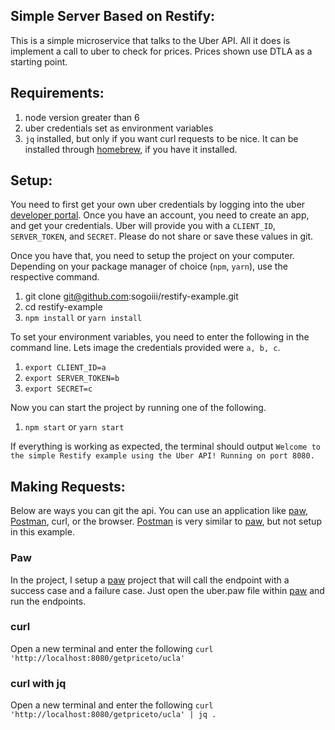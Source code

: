 Simple Server Based on Restify:
-----

This is a simple microservice that talks to the Uber API. All it does is implement a call to uber to check for prices. Prices shown use DTLA as a starting point.


Requirements:
---

1. node version greater than 6
2. uber credentials set as environment variables
3. `jq` installed, but only if you want curl requests to be nice. It can be installed through [homebrew](https://brew.sh), if you have it installed.

Setup:
---

You need to first get your own uber credentials by logging into the uber [developer portal](https://developer.uber.com). Once you have an account, you need to create an app, and get your credentials. Uber will provide you with a `CLIENT_ID`, `SERVER_TOKEN`, and `SECRET`. Please do not share or save these values in git.


Once you have that, you need to setup the project on your computer. Depending on your package manager of choice (`npm`, `yarn`), use the respective command.

1. git clone git@github.com:sogoiii/restify-example.git
2. cd restify-example
3. `npm install` or `yarn install`

To set your environment variables, you need to enter the following in the command line. Lets image the credentials provided were `a, b, c`.

1. `export CLIENT_ID=a`
2. `export SERVER_TOKEN=b`
3. `export SECRET=c`

Now you can start the project by running one of the following.

1. `npm start` or `yarn start`

If everything is working as expected, the terminal should output `Welcome to the simple Restify example using the Uber API! Running on port 8080.`


Making Requests:
----

Below are ways you can git the api. You can use an application like [paw](https://paw.cloud/), [Postman](https://www.getpostman.com/), curl, or the browser. [Postman](https://www.getpostman.com/) is very similar to [paw](https://paw.cloud/), but not setup in this example.


### Paw
In the project, I setup a [paw](https://paw.cloud/) project that will call the endpoint with a success case and a failure case. Just open the uber.paw file within [paw](https://paw.cloud/) and run the endpoints.


### curl

Open a new terminal and enter the following `curl 'http://localhost:8080/getpriceto/ucla'`

### curl with jq

Open a new terminal and enter the following `curl 'http://localhost:8080/getpriceto/ucla' | jq .`
